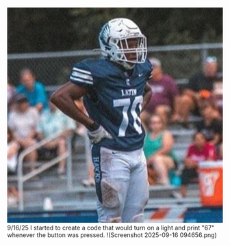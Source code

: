 ![Trent Barber](TrentBarberFootball.jpg)
9/16/25
I started to create a code that would turn on a light and print "67" whenever the button was pressed.
!(Screenshot 2025-09-16 094656.png)